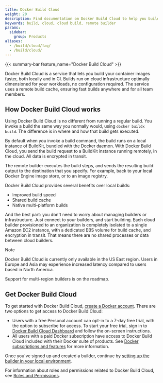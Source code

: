 ```yaml
---
title: Docker Build Cloud
weight: 20
description: Find documentation on Docker Build Cloud to help you build your container images faster, both locally and in CI
keywords: build, cloud, cloud build, remote builder
params:
  sidebar:
    group: Products
aliases:
  - /build/cloud/faq/
  - /build/cloud/
---
```


{{< summary-bar feature_name="Docker Build Cloud" >}}

Docker Build Cloud is a service that lets you build your container images
faster, both locally and in CI. Builds run on cloud infrastructure optimally
dimensioned for your workloads, no configuration required. The service uses a
remote build cache, ensuring fast builds anywhere and for all team members.

## How Docker Build Cloud works

Using Docker Build Cloud is no different from running a regular build. You invoke a
build the same way you normally would, using `docker buildx build`. The
difference is in where and how that build gets executed.

By default when you invoke a build command, the build runs on a local instance
of BuildKit, bundled with the Docker daemon. With Docker Build Cloud, you send
the build request to a BuildKit instance running remotely, in the cloud.
All data is encrypted in transit.

The remote builder executes the build steps, and sends the resulting build
output to the destination that you specify. For example, back to your local
Docker Engine image store, or to an image registry.

Docker Build Cloud provides several benefits over local builds:

- Improved build speed
- Shared build cache
- Native multi-platform builds

And the best part: you don't need to worry about managing builders or
infrastructure. Just connect to your builders, and start building.
Each cloud builder provisioned to an organization is completely
isolated to a single Amazon EC2 instance, with a dedicated EBS volume for build
cache, and encryption in transit. That means there are no shared processes or
data between cloud builders.

> [!NOTE]
>
> Docker Build Cloud is currently only available in the US East region. Users
> in Europe and Asia may experience increased latency compared to users based
> in North America.
>
> Support for multi-region builders is on the roadmap.

## Get Docker Build Cloud

To get started with Docker Build Cloud,
[create a Docker account](/accounts/create-account/). There are two options
to get access to Docker Build Cloud:

- Users with a free Personal account can opt-in to a 7-day free trial, with the option
to subscribe for access. To start your free trial, sign in to [Docker Build Cloud Dashboard](https://app.docker.com/build/) and follow the on-screen instructions.
- All users with a paid Docker subscription have access to Docker Build Cloud included
with their Docker suite of products. See [Docker subscriptions and features](/manuals/subscription/details.md) for more information.

Once you've signed up and created a builder, continue by
[setting up the builder in your local environment](./setup.md).

For information about roles and permissions related to Docker Build Cloud, see
[Roles and Permissions](/manuals/enterprise/security/roles-and-permissions.md#docker-build-cloud-permissions).
